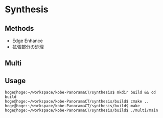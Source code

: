 # Synthesis

## Methods
* Edge Enhance
* 拡張部分の処理

## Multi


## Usage

```
hoge@hoge:~/workspace/kobe-PanoramaCT/synthesis$ mkdir build && cd build
hoge@hoge:~/workspace/kobe-PanoramaCT/synthesis/build$ cmake ..
hoge@hoge:~/workspace/kobe-PanoramaCT/synthesis/build$ make
hoge@hoge:~/workspace/kobe-PanoramaCT/synthesis/build$ ./multi/main 
```
